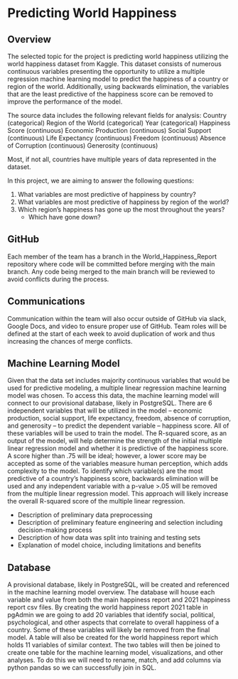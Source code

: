 #  Predicting World Happiness

## Overview
The selected topic for the project is predicting world happiness utilizing the world happiness dataset from Kaggle. This dataset consists of numerous continuous variables presenting the opportunity to utilize a multiple regression machine learning model to predict the happiness of a country or region of the world.  Additionally, using backwards elimination, the variables that are the least predictive of the happiness score can be removed to improve the performance of the model.

The source data includes the following relevant fields for analysis:
Country (categorical)
Region of the World (categorical)
Year (categorical)
Happiness Score (continuous)
Economic Production (continuous)
Social Support (continuous)
Life Expectancy (continuous)
Freedom (continuous)
Absence of Corruption (continuous)
Generosity (continuous)

Most, if not all, countries have multiple years of data represented in the dataset.

In this project, we are aiming to answer the following questions:
1. What variables are most predictive of happiness by country?
2. What variables are most predictive of happiness by region of the world?
3. Which region’s happiness has gone up the most throughout the years? 
    - Which have gone down?

## GitHub
Each member of the team has a branch in the World_Happiness_Report repository where code will be committed before merging with the main branch.  Any code being merged to the main branch will be reviewed to avoid conflicts during the process.

## Communications
Communication within the team will also occur outside of GitHub via slack, Google Docs, and video to ensure proper use of GitHub.  Team roles will be defined at the start of each week to avoid duplication of work and thus increasing the chances of merge conflicts.
 
## Machine Learning Model
Given that the data set includes majority continuous variables that would be used for predictive modeling, a multiple linear regression machine learning model was chosen. To access this data, the machine learning model will connect to our provisional database, likely in PostgreSQL.
There are 6 independent variables that will be utilized in the model – economic production, social support, life expectancy, freedom, absence of corruption, and generosity – to predict the dependent variable – happiness score.  All of these variables will be used to train the model.
The R-squared score, as an output of the model, will help determine the strength of the initial multiple linear regression model and whether it is predictive of the happiness score.  A score higher than .75 will be ideal; however, a lower score may be accepted as some of the variables measure human perception, which adds complexity to the model.
To identify which variable(s) are the most predictive of a country’s happiness score, backwards elimination will be used and any independent variable with a p-value >.05 will be removed from the multiple linear regression model.  This approach will likely increase the overall R-squared score of the multiple linear regression.

- Description of preliminary data preprocessing
- Description of preliminary feature engineering and selection including decision-making process
- Description of how data was split into training and testing sets
- Explanation of model choice, including limitations and benefits
 
##  Database
A provisional database, likely in PostgreSQL, will be created and referenced in the machine learning model overview. The database will house each variable and value from both the main happiness report and 2021 happiness report csv files. By creating the world happiness report 2021 table in pgAdmin we are going to add 20 variables that identify social, political, psychological, and other aspects that correlate to overall happiness of a country. Some of these variables will likely be removed from the final model. A table will also be created for the world happiness report which holds 11 variables of similar context. The two tables will then be joined to create one table for the machine learning model, visualizations, and other analyses. To do this we will need to rename, match, and add columns via python pandas so we can successfully join in SQL. 

